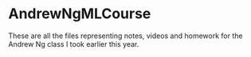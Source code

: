 # AndrewNgMLCourse
These are all the files representing notes, videos and homework for the Andrew Ng class I took earlier this year.

